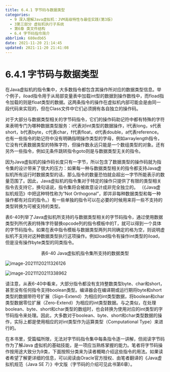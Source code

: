 ```yaml
---
title: 6.4.1 字节码与数据类型
categories: 
  - 9 深入理解Java虛拟机：JVM高级特性与最佳实践(第3版)
  - 3第三部分 虚拟机执行子系统
  - 第6章 类文件结构
  - 6.4 字节码指令简介
abbrlink: 680edb65
date: 2021-11-20 21:14:45
updated: 2021-11-20 21:41:08
---
```

# 6.4.1 字节码与数据类型
在Java虚拟机的指令集中，大多数指令都包含其操作所对应的数据类型信息。举个例子，iload指令用于从局部变量表中加载int型的数据到操作数栈中，而fload指令加载的则是float类型的数据。这两条指令的操作在虚拟机内部可能会是由同一段代码来实现的，但在Class文件中它们必须拥有各自独立的操作码。

对于大部分与数据类型相关的字节码指令，它们的操作码助记符中都有特殊的字符来表明专门为哪种数据类型服务：i代表对int类型的数据操作，l代表long，s代表short，b代表byte，c代表char，f代表float，d代表double，a代表reference。也有一些指令的助记符中没有明确指明操作类型的字母，例如arraylength指令，它没有代表数据类型的特殊字符，但操作数永远只能是一个数组类型的对象。还有另外一些指令，例如无条件跳转指令goto则是与数据类型无关的指令。

因为Java虚拟机的操作码长度只有一字节，所以包含了数据类型的操作码就为指令集的设计带来了很大的压力：如果每一种与数据类型相关的指令都支持Java虚拟机所有运行时数据类型的话，那么指令的数量恐怕就会超出一字节所能表示的数量范围了。因此，Java虚拟机的指令集对于特定的操作只提供了有限的类型相关指令去支持它，换句话说，指令集将会被故意设计成非完全独立的。 （《Java虚拟机规范》中把这种特性称为“Not Orthogonal”，即并非每种数据类型和每一种操作都有对应的指令。）有一些单独的指令可以在必要的时候用来将一些不支持的类型转换为可被支持的类型。

表6-40列举了Java虚拟机所支持的与数据类型相关的字节码指令，通过使用数据类型列所代表的特殊字符替换opcode列的指令模板中的T，就可以得到一个具体的字节码指令。如果在表中指令模板与数据类型两列共同确定的格为空，则说明虚拟机不支持对这种数据类型执行这项操作。例如load指令有操作int类型的iload，但是没有操作byte类型的同类指令。

<center>表6-40 Java虚拟机指令集所支持的数据类型</center>

![image-20211120211326126](https://gitee.com/XiaoLan223/images/raw/master/Blog/Sum/20211120211326.png)

![image-20211120211338962](https://gitee.com/XiaoLan223/images/raw/master/Blog/Sum/20211120211339.png)

请注意，从表6-40中看来，大部分指令都没有支持整数类型byte、char和short，甚至没有任何指令支持boolean类型。编译器会在编译期或运行期将byte和short类型的数据带符号扩展（Sign-Extend）为相应的int类型数据，将boolean和char类型数据零位扩展（Zero-Extend）为相应的int类型数据。与之类似，在处理boolean、byte、short和char类型的数组时，也会转换为使用对应的int类型的字节码指令来处理。因此，大多数对于boolean、byte、short和char类型数据的操作，实际上都是使用相应的对int类型作为运算类型（Computational Type）来进行的。

在本书里，受篇幅所限，无法对字节码指令集中每条指令逐一讲解，但阅读字节码作为了解Java 虚拟机的基础技能，是一项应当熟练掌握的能力。笔者将字节码操作按用途大致分为9类，下面按照分类来为读者概略介绍这些指令的用法。如果读者希望了解更详细的信息，可以阅读由Oracle官方授权、由笔者翻译的《Java虚拟机规范（Java SE 7）》中文版（字节码的介绍可见此书第6章）。

